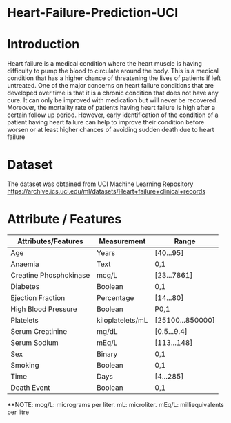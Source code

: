 # Heart-Failure-Prediction-UCI

# Introduction
Heart failure is a medical condition where the heart muscle is having difficulty to pump the blood to
circulate around the body. This is a medical condition that has a higher chance of threatening the lives of
patients if left untreated. One of the major concerns on heart failure conditions that are developed over
time is that it is a chronic condition that does not have any cure. It can only be improved with medication
but will never be recovered. Moreover, the mortality rate of patients having heart failure is high after a
certain follow up period. However, early identification of the condition of a patient having heart failure
can help to improve their condition before worsen or at least higher chances of avoiding sudden death due
to heart failure

# Dataset
The dataset was obtained from UCI Machine Learning Repository
https://archive.ics.uci.edu/ml/datasets/Heart+failure+clinical+records

# Attribute / Features
| Attributes/Features     | Measurement |Range      |
| ----------- | ----------- |----------- | 
| Age      | Years      |[40...95]      |
| Anaemia  | Text        |0,1   | 
| Creatine Phosphokinase  | mcg/L        |[23...7861]  | 
| Diabetes  | Boolean        |0,1   | 
| Ejection Fraction  | Percentage        |[14...80]  | 
| High Blood Pressure  | Boolean        |P0,1   | 
| Platelets  | kiloplatelets/mL        |[25100...850000]   | 
| Serum Creatinine  | mg/dL        |[0.5...9.4]  | 
| Serum Sodium  | mEq/L        |[113...148]   | 
| Sex  | Binary        |0,1   | 
| Smoking  | Boolean        |0,1   | 
| Time  | Days        |[4...285]   | 
| Death Event  | Boolean        |0,1   | 
**NOTE: mcg/L: micrograms per liter. mL: microliter. mEq/L: milliequivalents per litre
